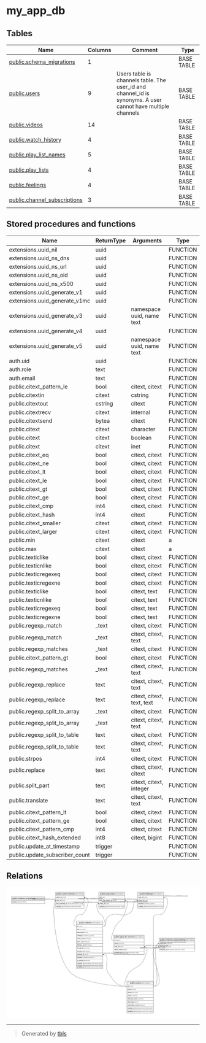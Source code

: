 # my_app_db

## Tables

| Name | Columns | Comment | Type |
| ---- | ------- | ------- | ---- |
| [public.schema_migrations](public.schema_migrations.md) | 1 |  | BASE TABLE |
| [public.users](public.users.md) | 9 | Users table is channels table. The user_id and channel_id is synonyms. A user cannot have multiple channels | BASE TABLE |
| [public.videos](public.videos.md) | 14 |  | BASE TABLE |
| [public.watch_history](public.watch_history.md) | 4 |  | BASE TABLE |
| [public.play_list_names](public.play_list_names.md) | 5 |  | BASE TABLE |
| [public.play_lists](public.play_lists.md) | 4 |  | BASE TABLE |
| [public.feelings](public.feelings.md) | 4 |  | BASE TABLE |
| [public.channel_subscriptions](public.channel_subscriptions.md) | 3 |  | BASE TABLE |

## Stored procedures and functions

| Name | ReturnType | Arguments | Type |
| ---- | ------- | ------- | ---- |
| extensions.uuid_nil | uuid |  | FUNCTION |
| extensions.uuid_ns_dns | uuid |  | FUNCTION |
| extensions.uuid_ns_url | uuid |  | FUNCTION |
| extensions.uuid_ns_oid | uuid |  | FUNCTION |
| extensions.uuid_ns_x500 | uuid |  | FUNCTION |
| extensions.uuid_generate_v1 | uuid |  | FUNCTION |
| extensions.uuid_generate_v1mc | uuid |  | FUNCTION |
| extensions.uuid_generate_v3 | uuid | namespace uuid, name text | FUNCTION |
| extensions.uuid_generate_v4 | uuid |  | FUNCTION |
| extensions.uuid_generate_v5 | uuid | namespace uuid, name text | FUNCTION |
| auth.uid | uuid |  | FUNCTION |
| auth.role | text |  | FUNCTION |
| auth.email | text |  | FUNCTION |
| public.citext_pattern_le | bool | citext, citext | FUNCTION |
| public.citextin | citext | cstring | FUNCTION |
| public.citextout | cstring | citext | FUNCTION |
| public.citextrecv | citext | internal | FUNCTION |
| public.citextsend | bytea | citext | FUNCTION |
| public.citext | citext | character | FUNCTION |
| public.citext | citext | boolean | FUNCTION |
| public.citext | citext | inet | FUNCTION |
| public.citext_eq | bool | citext, citext | FUNCTION |
| public.citext_ne | bool | citext, citext | FUNCTION |
| public.citext_lt | bool | citext, citext | FUNCTION |
| public.citext_le | bool | citext, citext | FUNCTION |
| public.citext_gt | bool | citext, citext | FUNCTION |
| public.citext_ge | bool | citext, citext | FUNCTION |
| public.citext_cmp | int4 | citext, citext | FUNCTION |
| public.citext_hash | int4 | citext | FUNCTION |
| public.citext_smaller | citext | citext, citext | FUNCTION |
| public.citext_larger | citext | citext, citext | FUNCTION |
| public.min | citext | citext | a |
| public.max | citext | citext | a |
| public.texticlike | bool | citext, citext | FUNCTION |
| public.texticnlike | bool | citext, citext | FUNCTION |
| public.texticregexeq | bool | citext, citext | FUNCTION |
| public.texticregexne | bool | citext, citext | FUNCTION |
| public.texticlike | bool | citext, text | FUNCTION |
| public.texticnlike | bool | citext, text | FUNCTION |
| public.texticregexeq | bool | citext, text | FUNCTION |
| public.texticregexne | bool | citext, text | FUNCTION |
| public.regexp_match | _text | citext, citext | FUNCTION |
| public.regexp_match | _text | citext, citext, text | FUNCTION |
| public.regexp_matches | _text | citext, citext | FUNCTION |
| public.citext_pattern_gt | bool | citext, citext | FUNCTION |
| public.regexp_matches | _text | citext, citext, text | FUNCTION |
| public.regexp_replace | text | citext, citext, text | FUNCTION |
| public.regexp_replace | text | citext, citext, text, text | FUNCTION |
| public.regexp_split_to_array | _text | citext, citext | FUNCTION |
| public.regexp_split_to_array | _text | citext, citext, text | FUNCTION |
| public.regexp_split_to_table | text | citext, citext | FUNCTION |
| public.regexp_split_to_table | text | citext, citext, text | FUNCTION |
| public.strpos | int4 | citext, citext | FUNCTION |
| public.replace | text | citext, citext, citext | FUNCTION |
| public.split_part | text | citext, citext, integer | FUNCTION |
| public.translate | text | citext, citext, text | FUNCTION |
| public.citext_pattern_lt | bool | citext, citext | FUNCTION |
| public.citext_pattern_ge | bool | citext, citext | FUNCTION |
| public.citext_pattern_cmp | int4 | citext, citext | FUNCTION |
| public.citext_hash_extended | int8 | citext, bigint | FUNCTION |
| public.update_at_timestamp | trigger |  | FUNCTION |
| public.update_subscriber_count | trigger |  | FUNCTION |

## Relations

![er](schema.svg)

---

> Generated by [tbls](https://github.com/k1LoW/tbls)
